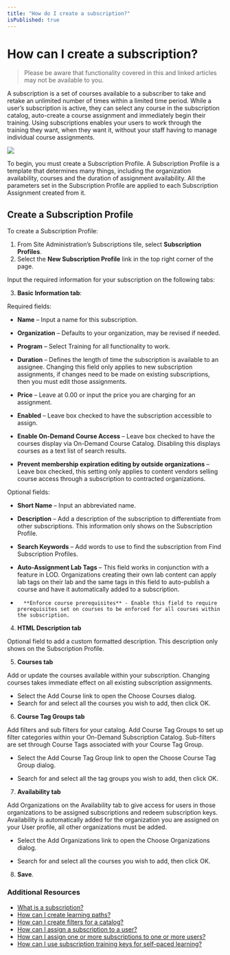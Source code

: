 ```yaml
---
title: "How do I create a subscription?"
isPublished: true
---
```


# How can I create a subscription?

> Please be aware that functionality covered in this and linked articles may not be available to you.

A subscription is a set of courses available to a subscriber to take and retake an unlimited number of times within a limited time period. While a user’s subscription is active, they can select any course in the subscription catalog, auto-create a course assignment and immediately begin their training. Using subscriptions enables your users to work through the training they want, when they want it, without your staff having to manage individual course assignments.

 ![](/tms/images/subscription-process.png)

To begin, you must create a Subscription Profile. A Subscription Profile is a template that determines many things, including the organization availability, courses and the duration of assignment availability. All the parameters set in the Subscription Profile are applied to each Subscription Assignment created from it. 

## Create a Subscription Profile

To create a Subscription Profile:

1.	From Site Administration’s Subscriptions tile, select **Subscription Profiles**. 
2.	Select the **New Subscription Profile** link in the top right corner of the page.

Input the required information for your subscription on the following tabs:

3.	**Basic Information tab**:

Required fields:

*	**Name** – Input a name for this subscription.

*	**Organization** – Defaults to your organization, may be revised if needed.

*	**Program** – Select Training for all functionality to work.

*	**Duration** – Defines the length of time the subscription is available to an assignee. Changing this field only applies to new subscription assignments, if changes need to be made on existing subscriptions, then you must edit those assignments.

*	**Price** – Leave at 0.00 or input the price you are charging for an assignment.

*	**Enabled** – Leave box checked to have the subscription accessible to assign.

*	**Enable On-Demand Course Access** – Leave box checked to have the courses display via On-Demand Course Catalog. Disabling this displays courses as a text list of search results.  

*	**Prevent membership expiration editing by outside organizations** – Leave box checked, this setting only applies to content vendors selling course access through a subscription to contracted organizations.
	
Optional fields:

*	**Short Name** – Input an abbreviated name.

*	**Description** – Add a description of the subscription to differentiate from other subscriptions. This information only shows on the Subscription Profile.

*	**Search Keywords** – Add words to use to find the subscription from Find Subscription Profiles.

*	**Auto-Assignment Lab Tags** – This field works in conjunction with a feature in LOD. Organizations creating their own lab content can apply lab tags on their lab and the same tags in this field to auto-publish a course and have it automatically added to a subscription.

*       **Enforce course prerequisites** - Enable this field to require prerequisites set on courses to be enforced for all courses within the subscription.

4.	**HTML Description tab** 

Optional field to add a custom formatted description. This description only shows on the Subscription Profile.

5.	**Courses tab**

Add or update the courses available within your subscription. Changing courses takes immediate effect on all existing subscription assignments.

* Select the Add Course link to open the Choose Courses dialog.
* Search for and select all the courses you wish to add, then click OK.

6.	**Course Tag Groups tab**

Add filters and sub filters for your catalog. Add Course Tag Groups to set up filter categories within your On-Demand Subscription Catalog. Sub-filters are set through Course Tags associated with your Course Tag Group. 

* Select the Add Course Tag Group link to open the Choose Course Tag Group dialog.

* Search for and select all the tag groups you wish to add, then click OK.

7.	**Availability tab**

Add Organizations on the Availability tab to give access for users in those organizations to be assigned subscriptions and redeem subscription keys.  Availability is automatically added for the organization you are assigned on your User profile, all other organizations must be added.

* Select the Add Organizations link to open the Choose Organizations dialog.

* Search for and select all the courses you wish to add, then click OK.

8.	**Save**.

### Additional Resources
- [What is a subscription?](/tms/tms-administrators/self-paced-learning-and-subscriptions/subscription-description.md)
- [How can I create learning paths?](/tms/tms-administrators/self-paced-learning-and-subscriptions/create-learning-path.md)
- [How can I create filters for a catalog?](/tms/tms-administrators/self-paced-learning-and-subscriptions/subscription-filters.md)
- [How can I assign a subscription to a user?](/tms/tms-administrators/self-paced-learning-and-subscriptions/subscription-assignment-single.md)
- [How can I assign one or more subscriptions to one or more users?](/tms/tms-administrators/self-paced-learning-and-subscriptions/subscription-assignment-multiple.md)
- [How can I use subscription training keys for self-paced learning?](/tms/tms-administrators/self-paced-learning-and-subscriptions/subscription-training-keys.md)
